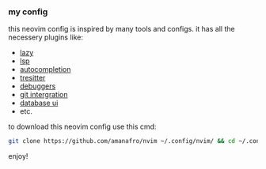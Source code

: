 ### my config

this neovim config is inspired by many tools and configs. it has all the necessery plugins like:
- [lazy](https://lazy.folke.io/)
- [lsp](https://lsp-zero.netlify.app/v3.x/language-server-configuration.html)
- [autocompletion](https://lsp-zero.netlify.app/v3.x/autocomplete.html)
- [tresitter](https://github.com/nvim-treesitter/nvim-treesitter)
- [debuggers](https://github.com/rcarriga/nvim-dap-ui)
- [git intergration](https://github.com/kdheepak/lazygit.nvim)
- [database ui](https://github.com/kristijanhusak/vim-dadbod-ui)
- etc.

to download this neovim config use this cmd:

```bash
git clone https://github.com/amanafro/nvim ~/.config/nvim/ && cd ~/.config/nvim/ && rm -rf .git
```

enjoy!


